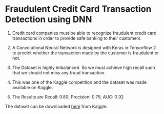 # Fraudulent Credit Card Transaction Detection using DNN


1. Credit card companies must be able to recognize fraudulent credit card transactions in order to provide safe banking to their customers.

2. A Convolutional Neural Network is designed with Keras in Tensorflow 2 to predict whether the transaction made by the customer is fraudulent or not.

3. The Dataset is highly imbalanced. So we must achieve high recall such that we should not miss any fraud transaction. 

3. This was one of the Kaggle competition and the dataset was made available on Kaggle.

4. The Results are Recall: 0.80, Precision: 0.79, AUC: 0.92




The dataset can be downloaded [here](https://www.kaggle.com/mlg-ulb/creditcardfraud) from Kaggle.
